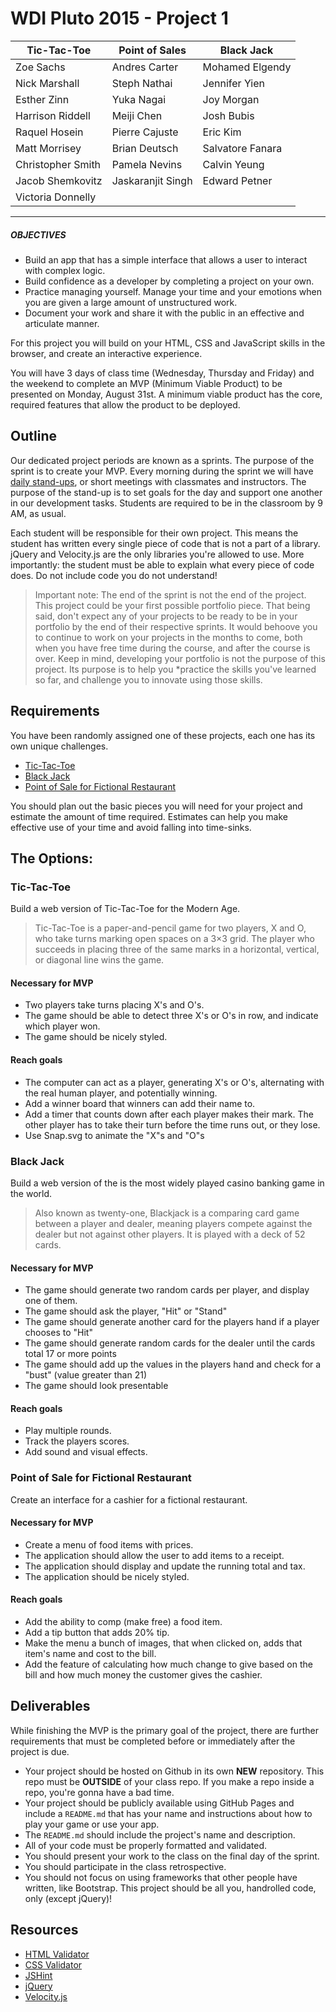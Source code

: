 # WDI Pluto 2015 - Project 1

| Tic-Tac-Toe       | Point of Sales    | Black Jack       |
|-------------------|-------------------|------------------|
| Zoe Sachs         | Andres Carter     | Mohamed Elgendy  |
| Nick Marshall     | Steph Nathai      | Jennifer Yien    |
| Esther Zinn       | Yuka Nagai        | Joy Morgan       |
| Harrison Riddell  | Meiji Chen        | Josh Bubis       |
| Raquel Hosein     | Pierre Cajuste    | Eric Kim         |
| Matt Morrisey     | Brian Deutsch     | Salvatore Fanara |
| Christopher Smith | Pamela Nevins     | Calvin Yeung     |
| Jacob Shemkovitz  | Jaskaranjit Singh | Edward Petner    |
| Victoria Donnelly |

---

##### OBJECTIVES

- Build an app that has a simple interface that allows a user to interact with complex logic.
- Build confidence as a developer by completing a project on your own.
- Practice managing yourself. Manage your time and your emotions when you are given a large amount of unstructured work.
- Document your work and share it with the public in an effective and articulate manner.

For this project you will build on your HTML, CSS and JavaScript skills in the browser, and create an interactive experience.

You will have 3 days of class time (Wednesday, Thursday and Friday) and the weekend to complete an MVP (Minimum Viable Product) to be presented on Monday, August 31st. A minimum viable product has the core, required features that allow the product to be deployed.

## Outline

Our dedicated project periods are known as a sprints. The purpose of the sprint is to create your MVP. Every morning during the sprint we will have [daily stand-ups](stand-ups-project-1.md), or short meetings with classmates and instructors. The purpose of the stand-up is to set goals for the day and support one another in our development tasks. Students are required to be in the classroom by 9 AM, as usual.

Each student will be responsible for their own project. This means the student has written every single piece of code that is not a part of a library. jQuery and Velocity.js are the only libraries you're allowed to use. More importantly: the student must be able to explain what every piece of code does. Do not include code you do not understand!

>Important note: The end of the sprint is not the end of the project. This project could be your first possible portfolio piece. That being said, don't expect any of your projects to be ready to be in your portfolio by the end of their respective sprints. It would behoove you to continue to work on your projects in the months to come, both when you have free time during the course, and after the course is over. Keep in mind, developing your portfolio is not the purpose of this project. Its purpose is to help you *practice the skills you've learned so far, and challenge you to innovate using those skills.


## Requirements

You have been randomly assigned one of these projects, each one has its own unique challenges.

- [Tic-Tac-Toe](http://en.wikipedia.org/wiki/Tic-tac-toe)
- [Black Jack](https://www.youtube.com/watch?v=tQJGbbk3WUs)
- [Point of Sale for Fictional Restaurant](http://en.wikipedia.org/wiki/Point_of_sale)

You should plan out the basic pieces you will need for your project and estimate the amount of time required.  Estimates can help you make effective use of your time and avoid falling into time-sinks.

## The Options:

### Tic-Tac-Toe

Build a web version of Tic-Tac-Toe for the Modern Age.

> Tic-Tac-Toe is a paper-and-pencil game for two players, X and O, who take turns marking open spaces on a 3×3 grid. The player who succeeds in placing three of the same marks in a horizontal, vertical, or diagonal line wins the game.

#### Necessary for MVP

- Two players take turns placing X's and O's.
- The game should be able to detect three X's or O's in row, and indicate which player won.
- The game should be nicely styled.

#### Reach goals

- The computer can act as a player, generating X's or O's, alternating with the real human player, and potentially winning.
- Add a winner board that winners can add their name to.
- Add a timer that counts down after each player makes their mark. The other player has to take their turn before the time runs out, or they lose.
- Use Snap.svg to animate the "X"s and "O"s

### Black Jack

Build a web version of the is the most widely played casino banking game in the world.

> Also known as twenty-one,  Blackjack is a comparing card game between a player and dealer, meaning players compete against the dealer but not against other players. It is played with a deck of 52 cards.

#### Necessary for MVP

- The game should generate two random cards per player, and display one of them.
- The game should ask the player, "Hit" or "Stand"
- The game should generate another card for the players hand if a player chooses to "Hit"
- The game should generate random cards for the dealer until the cards total 17 or more points
- The game should add up the values in the players hand and check for a "bust" (value greater than 21)
- The game should look presentable

#### Reach goals

- Play multiple rounds.
- Track the players scores.
- Add sound and visual effects.

### Point of Sale for Fictional Restaurant

Create an interface for a cashier for a fictional restaurant.

#### Necessary for MVP

- Create a menu of food items with prices.
- The application should allow the user to add items to a receipt.
- The application should display and update the running total and tax.
- The application should be nicely styled.

#### Reach goals

- Add the ability to comp (make free) a food item.
- Add a tip button that adds 20% tip.
- Make the menu a bunch of images, that when clicked on, adds that item's name and cost to the bill.
- Add the feature of calculating how much change to give based on the bill and how much money the customer gives the cashier.

## Deliverables

While finishing the MVP is the primary goal of the project, there are further requirements that must be completed before or immediately after the project is due.

- Your project should be hosted on Github in its own **NEW** repository. This repo must be **OUTSIDE** of your class repo. If you make a repo inside a repo, you're gonna have a bad time.
- Your project should be publicly available using GitHub Pages and include a `README.md` that has your name and instructions about how to play your game or use your app.
- The `README.md` should include the project's name and description.
- All of your code must be properly formatted and validated.
- You should present your work to the class on the final day of the sprint.
- You should participate in the class retrospective.
- You should not focus on using frameworks that other people have written, like Bootstrap. This project should be all you, handrolled code, only (except jQuery)!

## Resources

- [HTML Validator](https://validator.w3.org/)
- [CSS Validator](https://jigsaw.w3.org/css-validator/)
- [JSHint](http://jshint.com/)
- [jQuery](http://jquery.com/)
- [Velocity.js](http://julian.com/research/velocity/)
